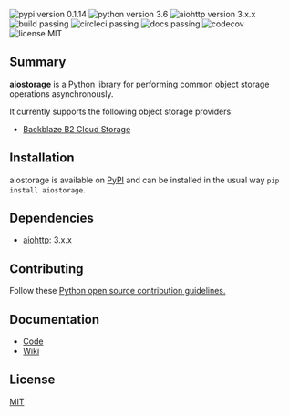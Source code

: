﻿![pypi version 0.1.14](https://img.shields.io/badge/pypi-v0.1.14-orange.svg)
![python version 3.6](https://img.shields.io/badge/python-3.6-blue.svg)
![aiohttp version 3.x.x](https://img.shields.io/badge/aiohttp-3.x.x-blue.svg)
![build passing](https://img.shields.io/badge/build-passing-brightgreen.svg) 
![circleci passing](https://img.shields.io/badge/circleci-passing-brightgreen.svg)
![docs passing](https://img.shields.io/badge/docs-passing-brightgreen.svg)
![codecov](https://codecov.io/gh/grking8/aiostorage/branch/master/graph/badge.svg)
![license MIT](https://img.shields.io/badge/License-MIT-blue.svg)


## Summary

**aiostorage** is a Python library for performing common object storage 
operations asynchronously.

It currently supports the following object storage providers:

- [Backblaze B2 Cloud Storage](https://www.backblaze.com/b2/cloud-storage.html)

## Installation

aiostorage is available on [PyPI](https://pypi.python.org/pypi/aiostorage/) and can be installed in the usual way `pip install aiostorage`.

## Dependencies

- [aiohttp](https://aiohttp.readthedocs.io/en/stable/): 3.x.x

## Contributing

Follow these [Python open source contribution guidelines.](https://guyrking.com/2018/03/18/open-source-python-with-github-and-conda.html)

## Documentation

- [Code](http://aiostorage.readthedocs.io/)
- [Wiki](https://family-guy.github.io/aiostorage-wiki/)

## License

[MIT](http://opensource.org/licenses/MIT)
